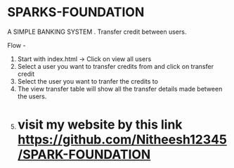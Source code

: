 # SPARKS-FOUNDATION
A SIMPLE BANKING SYSTEM .
Transfer credit between users.

Flow - 
 1) Start with index.html -> Click on view all users
 2) Select a user you want to transfer credits from and click on transfer credit
 3) Select the user you want to tranfer the credits to
 4) The view transfer table will show all the transfer details made between the users.
 5) # visit my website by this link https://github.com/Nitheesh12345/SPARK-FOUNDATION
